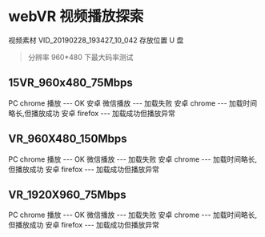 <!--
 * @LastEditors: Mark
 * @Description: In User Settings Edit
 * @Author: Mark
 * @Date: 2019-04-22 17:27:57
 * @LastEditTime: 2019-04-23 15:38:31
 -->

# webVR 视频播放探索

视频素材 VID_20190228_193427_10_042
存放位置 U 盘

> 分辨率 960\*480 下最大码率测试

## 15VR_960x480_75Mbps

PC chrome 播放 --- OK
安卓 微信播放 --- 加载失败
安卓 chrome --- 加载时间略长,但播放成功
安卓 firefox --- 加载成功但播放异常

## VR_960X480_150Mbps

PC chrome 播放 --- OK
微信播放 --- 加载失败
安卓 chrome --- 加载时间略长,但播放成功
安卓 firefox --- 加载成功但播放异常

## VR_1920X960_75Mbps

PC chrome 播放 --- OK
微信播放 --- 加载失败
安卓 chrome --- 加载时间略长,但播放成功
安卓 firefox --- 加载成功但播放异常
